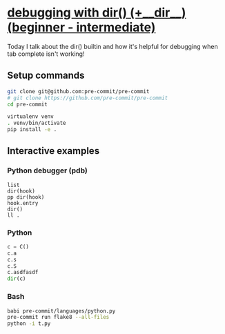 # [debugging with dir() (+\_\_dir\_\_) (beginner - intermediate)](https://youtu.be/LxCdn18eGng)

Today I talk about the dir() builtin and how it's helpful for debugging when tab complete isn't working!

## Setup commands

```bash
git clone git@github.com:pre-commit/pre-commit
# git clone https://github.com/pre-commit/pre-commit
cd pre-commit

virtualenv venv
. venv/bin/activate
pip install -e .
```

## Interactive examples

### Python debugger (pdb)

```
list
dir(hook)
pp dir(hook)
hook.entry
dir()
ll .
```

### Python

```python
c = C()
c.a
c.s
c.S
c.asdfasdf
dir(c)
```

### Bash

```bash
babi pre-commit/languages/python.py
pre-commit run flake8 --all-files
python -i t.py
```
